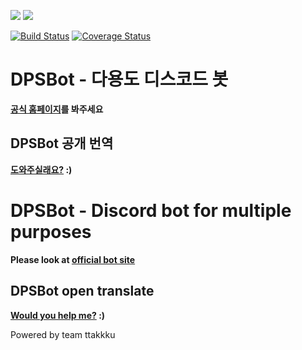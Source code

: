 
[<img src="https://images.discordapp.net/avatars/523785272693882880/b85d8092524bbcc24e5b9cf9a64e81d8.png?size=256">](https://discordbots.org/bot/523785272693882880) [<img src="https://discordbots.org/api/widget/523785272693882880.svg">](https://discordbots.org/bot/523785272693882880)

[![Build Status](https://travis-ci.com/DPS0340/DPSBot.svg?branch=master)](https://travis-ci.com/DPS0340/DPSBot) [![Coverage Status](https://coveralls.io/repos/github/DPS0340/DPSBot/badge.svg?branch=master)](https://coveralls.io/github/DPS0340/DPSBot?branch=master)
# DPSBot - 다용도 디스코드 봇

**[공식 홈페이지](https://dpsbot.tk)를 봐주세요**


## DPSBot 공개 번역

**[도와주실래요?](https://www.transifex.com/ttakkku/dpsbot/dashboard/) :)**


# DPSBot - Discord bot for multiple purposes

**Please look at [official bot site](https://dpsbot.tk)**


## DPSBot open translate

**[Would you help me?](https://www.transifex.com/ttakkku/dpsbot/dashboard/) :)**





Powered by team ttakkku
